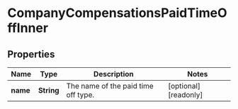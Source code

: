 

# CompanyCompensationsPaidTimeOffInner


## Properties

| Name | Type | Description | Notes |
|------------ | ------------- | ------------- | -------------|
|**name** | **String** | The name of the paid time off type. |  [optional] [readonly] |



